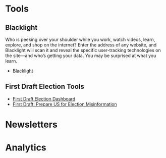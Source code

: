 # Tools

## Blacklight
Who is peeking over your shoulder while you work, watch videos, learn, explore, and shop on the internet? Enter the address of any website, and Blacklight will scan it and reveal the specific user-tracking technologies on the site—and who’s getting your data. You may be surprised at what you learn.

- [Blacklight](https://themarkup.org/blacklight)

## First Draft Election Tools
- [First Draft Election Dashboard](https://firstdraftnews.org/dashboard-insights/)
- [First Draft: Prepare US for Election Misinformation](https://firstdraftnews.org/long-form-article/prepare-for-us-election-misinformation/)



# Newsletters








# Analytics












